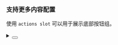 ### 支持更多内容配置

使用 `actions slot` 可以用于展示底部按钮组。

<div class="cell-demo vp-raw">
  <yc-card :style="{ width: '360px' }">
    <template #actions>
      <span class="icon-hover"> <IconThumbUp /> </span>
      <span class="icon-hover"> <IconShareInternal /> </span>
      <span class="icon-hover"> <IconMore /> </span>
    </template>
    <template #cover>
      <div
        :style="{
          height: '204px',
          overflow: 'hidden',
        }">
        <img
          :style="{ width: '100%', transform: 'translateY(-20px)' }"
          alt="dessert"
          src="https://p1-arco.byteimg.com/tos-cn-i-uwbnlip3yd/a20012a2d4d5b9db43dfc6a01fe508c0.png~tplv-uwbnlip3yd-webp.webp" />
      </div>
    </template>
    <yc-card-meta
      title="Card Title"
      description="This is the description">
      <template #avatar>
        <div
          :style="{ display: 'flex', alignItems: 'center', color: '#1D2129' }">
          <yc-avatar
            :size="24"
            :style="{ marginRight: '8px' }">
            A
          </yc-avatar>
          <yc-typography-text>Username</yc-typography-text>
        </div>
      </template>
    </yc-card-meta>
  </yc-card>
</div>

<style scoped>
.icon-hover {
  display: flex;
  align-items: center;
  justify-content: center;
  width: 24px;
  height: 24px;
  border-radius: 50%;
  transition: all 0.1s;
}
.icon-hover:hover {
  background-color: rgb(var(--gray-2));
}
</style>

<details>
<summary>
 <button class="code-btn"  >
    <icon-code />
 </button>
</summary>

```vue
<template>
  <yc-card :style="{ width: '360px' }">
    <template #actions>
      <span class="icon-hover"> <IconThumbUp /> </span>
      <span class="icon-hover"> <IconShareInternal /> </span>
      <span class="icon-hover"> <IconMore /> </span>
    </template>
    <template #cover>
      <div
        :style="{
          height: '204px',
          overflow: 'hidden',
        }">
        <img
          :style="{ width: '100%', transform: 'translateY(-20px)' }"
          alt="dessert"
          src="https://p1-arco.byteimg.com/tos-cn-i-uwbnlip3yd/a20012a2d4d5b9db43dfc6a01fe508c0.png~tplv-uwbnlip3yd-webp.webp" />
      </div>
    </template>
    <yc-card-meta
      title="Card Title"
      description="This is the description">
      <template #avatar>
        <div
          :style="{ display: 'flex', alignItems: 'center', color: '#1D2129' }">
          <yc-avatar
            :size="24"
            :style="{ marginRight: '8px' }">
            A
          </yc-avatar>
          <yc-typography-text>Username</yc-typography-text>
        </div>
      </template>
    </yc-card-meta>
  </yc-card>
</template>

<style scoped>
.icon-hover {
  display: flex;
  align-items: center;
  justify-content: center;
  width: 24px;
  height: 24px;
  border-radius: 50%;
  transition: all 0.1s;
}
.icon-hover:hover {
  background-color: rgb(var(--gray-2));
}
</style>
```

</details>
